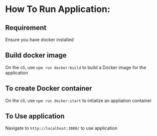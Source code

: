 
# How To Run  Application:

## Requirement
Ensure you have docker installed 

## Build docker image
On the cli, use `npm run docker:build` to build a Docker image for the application

## To create Docker container
On the cli, use `npm run docker:start` to intialize an appliation container

## To Use application
Navigate to `http://localhost:3000/` to use application
